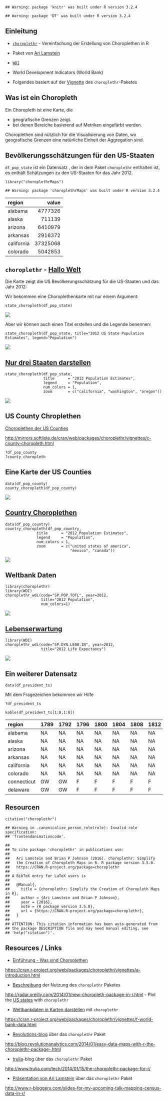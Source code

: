     ## Warning: package 'knitr' was built under R version 3.2.4

    ## Warning: package 'DT' was built under R version 3.2.4

Einleitung
----------

-   [`choroplethr`](https://cran.r-project.org/web/packages/choroplethr/index.html) -
    Vereinfachung der Erstellung von Choroplethen in R

-   Paket von [Ari Lamstein](http://www.arilamstein.com/)

-   [`WDI`](https://cran.r-project.org/web/packages/WDI/index.html)
-   World Development Indicators (World Bank)

-   Folgendes basiert auf der
    [Vignette](https://cran.r-project.org/web/packages/choroplethr/index.html)
    des `choroplethr`-Paketes

Was ist ein Choropleth
----------------------

Ein Choropleth ist eine Karte, die

-   geografische Grenzen zeigt.
-   bei denen Bereiche basierend auf Metriken eingefärbt werden.

Choroplethen sind nützlich für die Visualisierung von Daten, wo
geografische Grenzen eine natürliche Einheit der Aggregation sind.

Bevölkerungsschätzungen für den US-Staaten
------------------------------------------

`df_pop_state` ist ein Datensatz , der in dem Paket `choroplethr`
enthalten ist, es enthält Schätzungen zu den US-Staaten für das Jahr
2012.

    library("choroplethrMaps")

    ## Warning: package 'choroplethrMaps' was built under R version 3.2.4

<table>
<thead>
<tr class="header">
<th align="left">region</th>
<th align="right">value</th>
</tr>
</thead>
<tbody>
<tr class="odd">
<td align="left">alabama</td>
<td align="right">4777326</td>
</tr>
<tr class="even">
<td align="left">alaska</td>
<td align="right">711139</td>
</tr>
<tr class="odd">
<td align="left">arizona</td>
<td align="right">6410979</td>
</tr>
<tr class="even">
<td align="left">arkansas</td>
<td align="right">2916372</td>
</tr>
<tr class="odd">
<td align="left">california</td>
<td align="right">37325068</td>
</tr>
<tr class="even">
<td align="left">colorado</td>
<td align="right">5042853</td>
</tr>
</tbody>
</table>

`choroplethr` - [Hallo Welt](http://mirrors.softliste.de/cran/web/packages/choroplethr/vignettes/a-introduction.html)
---------------------------------------------------------------------------------------------------------------------

Die Karte zeigt die US Bevölkerungsschätzung für die US-Staaten und das
Jahr 2012:

Wir bekommen eine Choroplethenkarte mit nur einem Argument:

    state_choropleth(df_pop_state)

![](Choroplethr_files/figure-markdown_strict/unnamed-chunk-6-1.png)<!-- -->

Aber wir können auch einen Titel erstellen und die Legende benennen:

    state_choropleth(df_pop_state, title="2012 US State Population Estimates", legend="Population")

![](Choroplethr_files/figure-markdown_strict/unnamed-chunk-7-1.png)<!-- -->

[Nur drei Staaten darstellen](http://mirrors.softliste.de/cran/web/packages/choroplethr/vignettes/b-state-choropleth.html)
--------------------------------------------------------------------------------------------------------------------------

    state_choropleth(df_pop_state,
                     title      = "2012 Population Estimates",
                     legend     = "Population",
                     num_colors = 1,
                     zoom       = c("california", "washington", "oregon"))

![](Choroplethr_files/figure-markdown_strict/unnamed-chunk-8-1.png)<!-- -->

US County Chroplethen
---------------------

[Choroplethen der US
Counties](http://mirrors.softliste.de/cran/web/packages/choroplethr/vignettes/c-county-choropleth.html)

<http://mirrors.softliste.de/cran/web/packages/choroplethr/vignettes/c-county-choropleth.html>

    ?df_pop_county
    ?county_choropleth

Eine Karte der US Counties
--------------------------

    data(df_pop_county)
    county_choropleth(df_pop_county)

![](Choroplethr_files/figure-markdown_strict/unnamed-chunk-10-1.png)<!-- -->

[Country Choroplethen](http://mirrors.softliste.de/cran/web/packages/choroplethr/vignettes/d-country-choropleth.html)
---------------------------------------------------------------------------------------------------------------------

    data(df_pop_country)
    country_choropleth(df_pop_country,
                  title      = "2012 Population Estimates",
                  legend     = "Population",
                  num_colors = 1,
                  zoom       = c("united states of america",
                                 "mexico", "canada"))

![](Choroplethr_files/figure-markdown_strict/unnamed-chunk-11-1.png)<!-- -->

Weltbank Daten
--------------

    library(choroplethr)
    library(WDI) 
    choroplethr_wdi(code="SP.POP.TOTL", year=2012, 
                    title="2012 Population", 
                    num_colors=1)

![](Choroplethr_files/figure-markdown_strict/unnamed-chunk-12-1.png)<!-- -->

[Lebenserwartung](http://mirrors.softliste.de/cran/web/packages/choroplethr/vignettes/f-world-bank-data.html)
-------------------------------------------------------------------------------------------------------------

    library(WDI) 
    choroplethr_wdi(code="SP.DYN.LE00.IN", year=2012,
                    title="2012 Life Expectancy")

![](Choroplethr_files/figure-markdown_strict/unnamed-chunk-13-1.png)<!-- -->

Ein weiterer Datensatz
----------------------

    data(df_president_ts)

Mit dem Fragezeichen bekommen wir Hilfe

    ?df_president_ts

    kable(df_president_ts[1:8,1:8])

<table>
<thead>
<tr class="header">
<th align="left">region</th>
<th align="left">1789</th>
<th align="left">1792</th>
<th align="left">1796</th>
<th align="left">1800</th>
<th align="left">1804</th>
<th align="left">1808</th>
<th align="left">1812</th>
</tr>
</thead>
<tbody>
<tr class="odd">
<td align="left">alabama</td>
<td align="left">NA</td>
<td align="left">NA</td>
<td align="left">NA</td>
<td align="left">NA</td>
<td align="left">NA</td>
<td align="left">NA</td>
<td align="left">NA</td>
</tr>
<tr class="even">
<td align="left">alaska</td>
<td align="left">NA</td>
<td align="left">NA</td>
<td align="left">NA</td>
<td align="left">NA</td>
<td align="left">NA</td>
<td align="left">NA</td>
<td align="left">NA</td>
</tr>
<tr class="odd">
<td align="left">arizona</td>
<td align="left">NA</td>
<td align="left">NA</td>
<td align="left">NA</td>
<td align="left">NA</td>
<td align="left">NA</td>
<td align="left">NA</td>
<td align="left">NA</td>
</tr>
<tr class="even">
<td align="left">arkansas</td>
<td align="left">NA</td>
<td align="left">NA</td>
<td align="left">NA</td>
<td align="left">NA</td>
<td align="left">NA</td>
<td align="left">NA</td>
<td align="left">NA</td>
</tr>
<tr class="odd">
<td align="left">california</td>
<td align="left">NA</td>
<td align="left">NA</td>
<td align="left">NA</td>
<td align="left">NA</td>
<td align="left">NA</td>
<td align="left">NA</td>
<td align="left">NA</td>
</tr>
<tr class="even">
<td align="left">colorado</td>
<td align="left">NA</td>
<td align="left">NA</td>
<td align="left">NA</td>
<td align="left">NA</td>
<td align="left">NA</td>
<td align="left">NA</td>
<td align="left">NA</td>
</tr>
<tr class="odd">
<td align="left">connecticut</td>
<td align="left">GW</td>
<td align="left">GW</td>
<td align="left">F</td>
<td align="left">F</td>
<td align="left">F</td>
<td align="left">F</td>
<td align="left">F</td>
</tr>
<tr class="even">
<td align="left">delaware</td>
<td align="left">GW</td>
<td align="left">GW</td>
<td align="left">F</td>
<td align="left">F</td>
<td align="left">F</td>
<td align="left">F</td>
<td align="left">F</td>
</tr>
</tbody>
</table>

Resourcen
---------

    citation("choroplethr")

    ## Warning in .canonicalize_person_role(role): Invalid role specification:
    ## 'frontendanimationcode'.

    ## 
    ## To cite package 'choroplethr' in publications use:
    ## 
    ##   Ari Lamstein and Brian P Johnson (2016). choroplethr: Simplify
    ##   the Creation of Choropleth Maps in R. R package version 3.5.0.
    ##   https://CRAN.R-project.org/package=choroplethr
    ## 
    ## A BibTeX entry for LaTeX users is
    ## 
    ##   @Manual{,
    ##     title = {choroplethr: Simplify the Creation of Choropleth Maps in R},
    ##     author = {Ari Lamstein and Brian P Johnson},
    ##     year = {2016},
    ##     note = {R package version 3.5.0},
    ##     url = {https://CRAN.R-project.org/package=choroplethr},
    ##   }
    ## 
    ## ATTENTION: This citation information has been auto-generated from
    ## the package DESCRIPTION file and may need manual editing, see
    ## 'help("citation")'.

Resources / Links
-----------------

-   [Einführung - Was sind
    Choroplethen](https://cran.r-project.org/web/packages/choroplethr/vignettes/a-introduction.html)

<https://cran.r-project.org/web/packages/choroplethr/vignettes/a-introduction.html>

-   [Beschreibung](http://radar.oreilly.com/2014/01/new-choropleth-package-in-r.html)
    der Nutzung des `choroplethr` Paketes

<http://radar.oreilly.com/2014/01/new-choropleth-package-in-r.html> -
Plot the [US
states](https://cran.r-project.org/web/packages/choroplethr/vignettes/b-state-choropleth.html)
with `choroplethr`

-   [Weltbankdaten in Karten
    darstellen](https://cran.r-project.org/web/packages/choroplethr/vignettes/f-world-bank-data.html)
    mit `choroplethr`

<https://cran.r-project.org/web/packages/choroplethr/vignettes/f-world-bank-data.html>

-   [Revolutions-blog](http://blog.revolutionanalytics.com/2014/01/easy-data-maps-with-r-the-choroplethr-package-.html)
    über das `choroplethr` Paket

<http://blog.revolutionanalytics.com/2014/01/easy-data-maps-with-r-the-choroplethr-package-.html>

-   [trulia](http://www.trulia.com/tech/2014/01/15/the-choroplethr-package-for-r/)-blog
    über das `choroplethr` Paket

<http://www.trulia.com/tech/2014/01/15/the-choroplethr-package-for-r/>

-   [Präsentation von Ari
    Lamstein](http://www.r-bloggers.com/slides-for-my-upcoming-talk-mapping-census-data-in-r/)
    über das `choroplethr` Paket

<http://www.r-bloggers.com/slides-for-my-upcoming-talk-mapping-census-data-in-r/>
